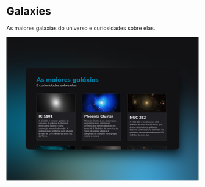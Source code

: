# Galaxies

As maiores galaxias do universo e curiosidades sobre elas.

<img src=".github/preview.png" alt="preview" />